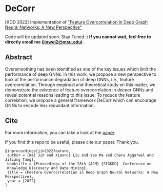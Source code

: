 # DeCorr
[KDD 2022] Implementation of ["Feature Overcorrelation in Deep Graph Neural Networks: A New Perspective"](https://arxiv.org/abs/2206.07743)



Code will be updated soon. Stay Tuned :) **If you cannot wait, feel free to directly email me (jinwei2@msu.edu).**




Abstract
----
Oversmoothing has been identified as one of the key issues which limit the performance of deep GNNs. In this work, we propose a new perspective to look at the performance degradation of deep GNNs, i.e., feature overcorrelation. Through empirical and theoretical study on this matter, we demonstrate the existence of feature overcorrelation in deeper GNNs and reveal potential reasons leading to this issue. To reduce the feature correlation, we propose a general framework DeCorr which can encourage GNNs to encode less redundant information. 






## Cite
For more information, you can take a look at the [paper](https://arxiv.org/abs/2206.07743).

If you find this repo to be useful, please cite our paper. Thank you.
```
@inproceedings{jin2022feature,
 author = {Wei Jin and Xiaorui Liu and Yao Ma and Charu Aggarwal and  Jiliang Tang},
 booktitle = {Proceedings of the 28th {ACM} {SIGKDD}  Conference on
 Knowledge Discovery and Data Mining},
 title = {Feature Overcorrelation in Deep Graph Neural Networks: A New Perspective},
 year = {2022}
}
```
